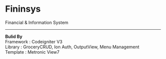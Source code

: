 # Fininsys
Financial &amp; Information System<hr>
<b>Bulid By</b><br>
Framework : Codeigniter V3<br>
Library : GroceryCRUD, Ion Auth, OutputView, Menu Management<br>
Template : Metronic View7
